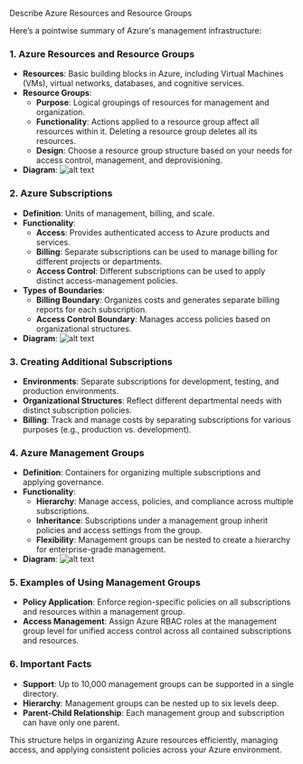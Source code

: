 Describe Azure Resources and Resource Groups

Here’s a pointwise summary of Azure's management infrastructure:

### **1. Azure Resources and Resource Groups**
- **Resources**: Basic building blocks in Azure, including Virtual Machines (VMs), virtual networks, databases, and cognitive services.
- **Resource Groups**: 
  - **Purpose**: Logical groupings of resources for management and organization.
  - **Functionality**: Actions applied to a resource group affect all resources within it. Deleting a resource group deletes all its resources.
  - **Design**: Choose a resource group structure based on your needs for access control, management, and deprovisioning.
- **Diagram**: ![alt text](https://learn.microsoft.com/en-in/training/wwl-azure/describe-core-architectural-components-of-azure/media/resource-group-eb2d7177.png)

### **2. Azure Subscriptions**
- **Definition**: Units of management, billing, and scale.
- **Functionality**:
  - **Access**: Provides authenticated access to Azure products and services.
  - **Billing**: Separate subscriptions can be used to manage billing for different projects or departments.
  - **Access Control**: Different subscriptions can be used to apply distinct access-management policies.
- **Types of Boundaries**:
  - **Billing Boundary**: Organizes costs and generates separate billing reports for each subscription.
  - **Access Control Boundary**: Manages access policies based on organizational structures.
- **Diagram**: ![alt text](https://learn.microsoft.com/en-in/training/wwl-azure/describe-core-architectural-components-of-azure/media/subscriptions-d415577b.png)

### **3. Creating Additional Subscriptions**
- **Environments**: Separate subscriptions for development, testing, and production environments.
- **Organizational Structures**: Reflect different departmental needs with distinct subscription policies.
- **Billing**: Track and manage costs by separating subscriptions for various purposes (e.g., production vs. development).

### **4. Azure Management Groups**
- **Definition**: Containers for organizing multiple subscriptions and applying governance.
- **Functionality**:
  - **Hierarchy**: Manage access, policies, and compliance across multiple subscriptions.
  - **Inheritance**: Subscriptions under a management group inherit policies and access settings from the group.
  - **Flexibility**: Management groups can be nested to create a hierarchy for enterprise-grade management.
- **Diagram**: ![alt text](https://learn.microsoft.com/en-in/training/wwl-azure/describe-core-architectural-components-of-azure/media/management-groups-subscriptions-dfd5a108.png)

### **5. Examples of Using Management Groups**
- **Policy Application**: Enforce region-specific policies on all subscriptions and resources within a management group.
- **Access Management**: Assign Azure RBAC roles at the management group level for unified access control across all contained subscriptions and resources.

### **6. Important Facts**
- **Support**: Up to 10,000 management groups can be supported in a single directory.
- **Hierarchy**: Management groups can be nested up to six levels deep.
- **Parent-Child Relationship**: Each management group and subscription can have only one parent.

This structure helps in organizing Azure resources efficiently, managing access, and applying consistent policies across your Azure environment.